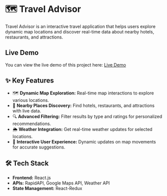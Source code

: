 # 🗺️ Travel Advisor  

Travel Advisor is an interactive travel application that helps users explore dynamic map locations and discover real-time data about nearby hotels, restaurants, and attractions.

## Live Demo
You can view the live demo of this project here: [Live Demo](https://traveladvisorweb.netlify.app)

## ✨ Key Features  
- 🗺️ **Dynamic Map Exploration:** Real-time map interactions to explore various locations.  
- 🏨 **Nearby Places Discovery:** Find hotels, restaurants, and attractions with live data.  
- 🔍 **Advanced Filtering:** Filter results by type and ratings for personalized recommendations.  
- 🌦️ **Weather Integration:** Get real-time weather updates for selected locations.  
- 📍 **Interactive User Experience:** Dynamic updates on map movements for accurate suggestions.  

## 🛠️ Tech Stack  
- **Frontend:** React.js  
- **APIs:** RapidAPI, Google Maps API, Weather API  
- **State Management:** React-Redux  

